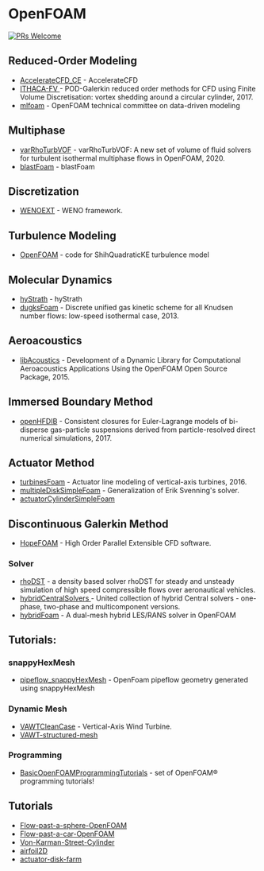 # OpenFOAM

[![PRs Welcome](https://img.shields.io/badge/PRs-welcome-brightgreen.svg?style=flat-square)](http://makeapullrequest.com)


## Reduced-Order Modeling
* [AccelerateCFD_CE](https://github.com/IllinoisRocstar/AccelerateCFD_CE) - AccelerateCFD
* [ITHACA-FV ](https://github.com/mathLab/ITHACA-FV) - POD-Galerkin reduced order methods for CFD using Finite Volume Discretisation: vortex shedding around a circular cylinder, 2017.
* [mlfoam](https://github.com/AndreWeiner/mlfoam) - OpenFOAM technical committee on data-driven modeling

## Multiphase
* [varRhoTurbVOF](https://github.com/wenyuan-fan/varRhoTurbVOF_2) - varRhoTurbVOF: A new set of volume of fluid solvers for turbulent isothermal multiphase flows in OpenFOAM, 2020.
* [blastFoam](https://github.com/synthetik-technologies/blastfoam) - blastFoam


## Discretization
* [WENOEXT](https://github.com/WENO-OF/WENOEXT) - WENO framework.

## Turbulence Modeling
* [OpenFOAM](https://github.com/sagarsaroha18/OpenFOAM) - code for ShihQuadraticKE turbulence model


## Molecular Dynamics
* [hyStrath](https://github.com/vincentcasseau/hyStrath) - hyStrath
* [dugksFoam](https://github.com/zhulianhua/dugksFoam) - Discrete unified gas kinetic scheme for all Knudsen number flows: low-speed isothermal case, 2013.


## Aeroacoustics
* [libAcoustics](https://github.com/unicfdlab/libAcoustics) - Development of a Dynamic Library for Computational Aeroacoustics Applications Using the OpenFOAM Open Source Package, 2015.


## Immersed Boundary Method
* [openHFDIB](https://github.com/fmuni/openHFDIB) - Consistent closures for Euler-Lagrange models of bi-disperse gas-particle suspensions derived from particle-resolved direct numerical simulations, 2017.


## Actuator Method
* [turbinesFoam](https://github.com/turbinesFoam/turbinesFoam) - Actuator line modeling of vertical-axis turbines, 2016.
* [multipleDiskSimpleFoam](https://github.com/EdgarAMO/multipleDiskSimpleFoam) - Generalization of Erik Svenning's solver.
* [actuatorCylinderSimpleFoam](https://github.com/EdgarAMO/actuatorCylinderSimpleFoam-solver)

## Discontinuous Galerkin Method
* [HopeFOAM](https://github.com/HopeFOAM/HopeFOAM) - High Order Parallel Extensible CFD software.


### Solver
* [rhoDST](https://github.com/DSTECHNO/rhoDST) - a density based solver rhoDST for steady and unsteady simulation of high speed compressible flows over aeronautical vehicles.
* [hybridCentralSolvers ](https://github.com/unicfdlab/hybridCentralSolvers) - United collection of hybrid Central solvers - one-phase, two-phase and multicomponent versions.
* [hybridFoam](https://github.com/xiaoh/hybridFoam) - A dual-mesh hybrid LES/RANS solver in OpenFOAM

## Tutorials:

### snappyHexMesh
* [pipeflow_snappyHexMesh](https://github.com/theodoreOnzGit/pipeflow_snappyHexMesh) - OpenFoam pipeflow geometry generated using snappyHexMesh

### Dynamic Mesh
* [VAWTCleanCase](https://github.com/h7ris/VAWTCleanCase) - Vertical-Axis Wind Turbine.
* [VAWT-structured-mesh](https://github.com/EdgarAMO/VAWT-structured-mesh)

### Programming
* [BasicOpenFOAMProgrammingTutorials](https://github.com/UnnamedMoose/BasicOpenFOAMProgrammingTutorials) - set of OpenFOAM® programming tutorials!

## Tutorials
* [Flow-past-a-sphere-OpenFOAM](https://github.com/EdgarAMO/Flow-past-a-sphere-OpenFOAM)
* [Flow-past-a-car-OpenFOAM](https://github.com/EdgarAMO/Flow-past-a-car-OpenFOAM)
* [Von-Karman-Street-Cylinder](https://github.com/EdgarAMO/Von-Karman-Street-Cylinder)
* [airfoil2D](https://github.com/EdgarAMO/airfoil2D)
* [actuator-disk-farm](https://github.com/EdgarAMO/actuator-disk-farm)
